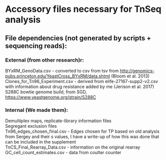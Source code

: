 # Accessory files necessary for TnSeq analysis

## File dependencies (not generated by scripts + sequencing reads):
### External (from other research)r:
BYxRM_GenoData.csv - converted to csv from tsv from http://genomics-pubs.princeton.edu/YeastCross_BYxRM/data.shtml (Bloom et al. 2013)<br>
Clones_for_Tn96_Experiment.csv - derived from elife-27167-supp2-v2.csv with information about drug resistance added by me (Jerison et al. 2017)<br>
S288C bowtie genome build, from SGD, https://www.yeastgenome.org/strain/S288C <br>

### Internal (We made them):
Demultiplex maps, replicate-library information files<br>
Segregant exclusion files<br>
Tn96_edges_chosen_final.csv - Edges chosen for TP based on old analysis from Sergey and their s values, I have a write-up of how this was done that can be included in the supplement<br>
TnCS_Final_Rearray_Data.csv - information on the original rearray<br>
GC_cell_count_estimates.csv - data from coulter counter
